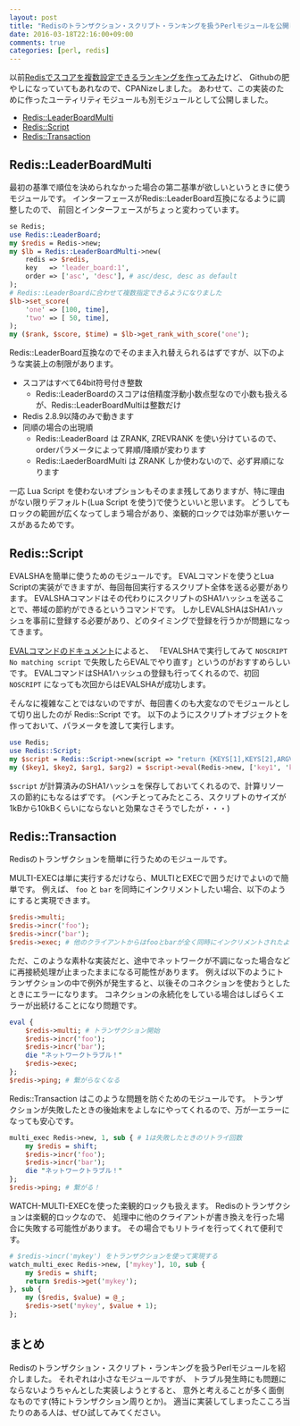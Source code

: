 ```yaml
---
layout: post
title: "Redisのトランザクション・スクリプト・ランキングを扱うPerlモジュールを公開しました"
date: 2016-03-18T22:16:00+09:00
comments: true
categories: [perl, redis]
---
```


以前[Redisでスコアを複数設定できるランキングを作ってみた](http://shogo82148.github.io/blog/2016/02/06/redis-leader-board-multi/)けど、
Githubの肥やしになっていてもあれなので、CPANizeしました。
あわせて、この実装のために作ったユーティリティモジュールも別モジュールとして公開しました。

- [Redis::LeaderBoardMulti](https://metacpan.org/pod/Redis::LeaderBoardMulti)
- [Redis::Script](https://metacpan.org/pod/Redis::Script)
- [Redis::Transaction](https://metacpan.org/pod/Redis::Transaction)

<!-- More -->

## Redis::LeaderBoardMulti

最初の基準で順位を決められなかった場合の第二基準が欲しいというときに使うモジュールです。
インターフェースがRedis::LeaderBoard互換になるように調整したので、
前回とインターフェースがちょっと変わっています。

``` perl
se Redis;
use Redis::LeaderBoard;
my $redis = Redis->new;
my $lb = Redis::LeaderBoardMulti->new(
    redis => $redis,
    key   => 'leader_board:1',
    order => ['asc', 'desc'], # asc/desc, desc as default
);
# Redis::LeaderBoardに合わせて複数指定できるようになりました
$lb->set_score(
    'one' => [100, time],
    'two' => [ 50, time],
);
my ($rank, $score, $time) = $lb->get_rank_with_score('one');
```

Redis::LeaderBoard互換なのでそのまま入れ替えられるはずですが、以下のような実装上の制限があります。

- スコアはすべて64bit符号付き整数
  - Redis::LeaderBoardのスコアは倍精度浮動小数点型なので小数も扱えるが、Redis::LeaderBoardMultiは整数だけ
- Redis 2.8.9以降のみで動きます
- 同順の場合の出現順
  - Redis::LeaderBoard は ZRANK, ZREVRANK を使い分けているので、orderパラメータによって昇順/降順が変わります
  - Redis::LaederBoardMulti は ZRANK しか使わないので、必ず昇順になります

一応 Lua Script を使わないオプションもそのまま残してありますが、特に理由がない限りデフォルト(Lua Script を使う)で使うといいと思います。
どうしてもロックの範囲が広くなってしまう場合があり、楽観的ロックでは効率が悪いケースがあるためです。


## Redis::Script

EVALSHAを簡単に使うためのモジュールです。
EVALコマンドを使うとLua Scriptの実装ができますが、毎回毎回実行するスクリプト全体を送る必要があります。
EVALSHAコマンドはその代わりにスクリプトのSHA1ハッシュを送ることで、帯域の節約ができるというコマンドです。
しかしEVALSHAはSHA1ハッシュを事前に登録する必要があり、どのタイミングで登録を行うかが問題になってきます。

[EVALコマンドのドキュメント](http://redis.io/commands/eval)によると、
「EVALSHAで実行してみて `NOSCRIPT No matching script` で失敗したらEVALでやり直す」というのがおすすめらしいです。
EVALコマンドはSHA1ハッシュの登録も行ってくれるので、初回 `NOSCRIPT` になっても次回からはEVALSHAが成功します。

そんなに複雑なことではないのですが、毎回書くのも大変なのでモジュールとして切り出したのが Redis::Script です。
以下のようにスクリプトオブジェクトを作っておいて、パラメータを渡して実行します。

``` perl
use Redis;
use Redis::Script;
my $script = Redis::Script->new(script => "return {KEYS[1],KEYS[2],ARGV[1],ARGV[2]}");
my ($key1, $key2, $arg1, $arg2) = $script->eval(Redis->new, ['key1', 'key2'], ['arg1', 'arg2']);
```

`$script` が計算済みのSHA1ハッシュを保存しておいてくれるので、計算リソースの節約にもなるはずです。
(ベンチとってみたところ、スクリプトのサイズが1kBから10kBくらいにならないと効果なさそうでしたが・・・)


## Redis::Transaction

Redisのトランザクションを簡単に行うためのモジュールです。

MULTI-EXECは単に実行するだけなら、MULTIとEXECで囲うだけでよいので簡単です。
例えば、 `foo` と `bar` を同時にインクリメントしたい場合、以下のようにすると実現できます。

``` perl
$redis->multi;
$redis->incr('foo');
$redis->incr('bar');
$redis->exec; # 他のクライアントからはfooとbarが全く同時にインクリメントされたように見える
```

ただ、このような素朴な実装だと、途中でネットワークが不調になった場合などに再接続処理が止まったままになる可能性があります。
例えば以下のようにトランザクションの中で例外が発生すると、以後そのコネクションを使おうとしたときにエラーになります。
コネクションの永続化をしている場合はしばらくエラーが出続けることになり問題です。

``` perl
eval {
    $redis->multi; # トランザクション開始
    $redis->incr('foo');
    $redis->incr('bar');
    die "ネットワークトラブル！"
    $redis->exec;
};
$redis->ping; # 繋がらなくなる
```

Redis::Transaction はこのような問題を防ぐためのモジュールです。
トランザクションが失敗したときの後始末をよしなにやってくれるので、万が一エラーになっても安心です。

``` perl
multi_exec Redis->new, 1, sub { # 1は失敗したときのリトライ回数
    my $redis = shift;
    $redis->incr('foo');
    $redis->incr('bar');
    die "ネットワークトラブル！"
};
$redis->ping; # 繋がる！
```

WATCH-MULTI-EXECを使った楽観的ロックも扱えます。
Redisのトランザクションは楽観的ロックなので、
処理中に他のクライアントが書き換えを行った場合に失敗する可能性があります。
その場合でもリトライを行ってくれて便利です。

``` perl
# $redis->incr('mykey') をトランザクションを使って実現する
watch_multi_exec Redis->new, ['mykey'], 10, sub {
    my $redis = shift;
    return $redis->get('mykey');
}, sub {
    my ($redis, $value) = @_;
    $redis->set('mykey', $value + 1);
};
```


## まとめ

Redisのトランザクション・スクリプト・ランキングを扱うPerlモジュールを紹介しました。
それぞれは小さなモジュールですが、
トラブル発生時にも問題にならないようちゃんとした実装しようとすると、
意外と考えることが多く面倒なものです(特にトランザクション周りとか)。
適当に実装してしまったこころ当たりのある人は、ぜひ試してみてください。
